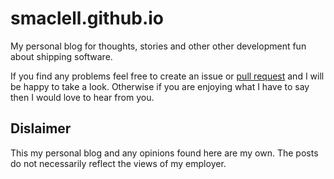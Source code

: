 smaclell.github.io
==================

My personal blog for thoughts, stories and other other development fun about shipping software.


If you find any problems feel free to create an issue or [pull request](https://github.com/smaclell/smaclell.github.io/compare/) and I will be happy to take a look. Otherwise if you are enjoying what I have to say then I would love to hear from you.

Dislaimer
------------------

This my personal blog and any opinions found here are my own. The posts do not necessarily reflect the views of my employer.
